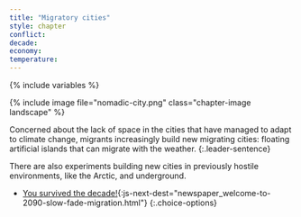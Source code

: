 ```yaml
---
title: "Migratory cities"
style: chapter
conflict: 
decade: 
economy: 
temperature: 
---
```


{% include variables %}

{% include image file="nomadic-city.png" class="chapter-image landscape" %}

Concerned about the lack of space in the cities that have managed to adapt to climate change, migrants increasingly build new migrating cities: floating artificial islands that can migrate with the weather.
{:.leader-sentence}

There are also experiments building new cities in previously hostile environments, like the Arctic, and underground.

- [You survived the decade!](part-page_2090.html){:js-next-dest="newspaper_welcome-to-2090-slow-fade-migration.html"}
{:.choice-options}
